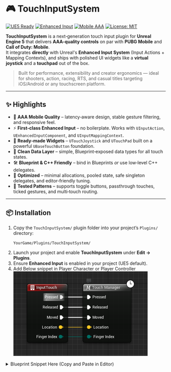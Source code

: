 # 🎮 TouchInputSystem

[![UE5 Ready](https://img.shields.io/badge/Unreal-5.x-blue)](#)
[![Enhanced Input](https://img.shields.io/badge/Enhanced%20Input-Supported-success)](#)
[![Mobile AAA](https://img.shields.io/badge/Quality-AAA%20(Mobile)-brightgreen)](#)
[![License: MIT](https://img.shields.io/badge/License-MIT-lightgrey.svg)](LICENSE)

**TouchInputSystem** is a next‑generation touch input plugin for **Unreal Engine 5** that delivers **AAA-quality controls** on par with **PUBG Mobile** and **Call of Duty: Mobile**.  
It integrates **directly** with Unreal's **Enhanced Input System** (Input Actions + Mapping Contexts), and ships with polished UI widgets like a **virtual joystick** and a **touchpad** out of the box.

> Built for performance, extensibility and creator ergonomics — ideal for shooters, action, racing, RTS, and casual titles targeting iOS/Android or any touchscreen platform.

---

## ✨ Highlights

- 🎯 **AAA Mobile Quality** – latency‑aware design, stable gesture filtering, and responsive feel.
- ⚡ **First‑class Enhanced Input** – no boilerplate. Works with `UInputAction`, `UEnhancedInputComponent`, and `UInputMappingContext`.
- 🧩 **Ready‑made Widgets** – `UTouchJoystick` and `UTouchPad` built on a powerful `UBaseTouchButton` foundation.
- 🧠 **Clean Data Layer** – simple, Blueprint‑exposed data types for all touch states.
- 🛠 **Blueprint & C++ Friendly** – bind in Blueprints *or* use low‑level C++ delegates.
- 🚀 **Optimized** – minimal allocations, pooled state, safe singleton delegates, and editor‑friendly tuning.
- 🧪 **Tested Patterns** – supports toggle buttons, passthrough touches, ticked gestures, and multi‑touch routing.

---

## 📦 Installation

1. Copy the `TouchInputSystem/` plugin folder into your project’s `Plugins/` directory:
   ```bash
   YourGame/Plugins/TouchInputSystem/
   ```
2. Launch your project and enable **TouchInputSystem** under **Edit → Plugins**.
3. Ensure **Enhanced Input** is enabled in your project (UE5 default).
4. Add Below snippet in Player Character or Player Controller
[![Blueprint Screenshot](Resources/TouchManagerSetup.png)](https://blueprintue.com/render/bew7nfhf/)


<details>
<summary>Blueprint Snippet Here (Copy and Paste in Editor) </summary>
lugins/TouchInputSystem/
   
   ```
Begin Object Class=/Script/BlueprintGraph.K2Node_InputTouch Name="K2Node_InputTouch_0" ExportPath="/Script/BlueprintGraph.K2Node_InputTouch'/Game/Blueprints/Pawn/BP_BasePawn.BP_BasePawn:EventGraph.K2Node_InputTouch_0'"
   NodePosX=256
   NodePosY=-384
   NodeGuid=E9E762CF4B5A69DFB4E16F8B54C341A8
   CustomProperties Pin (PinId=71747E5C46A5053287FBAB8156E04742,PinName="Pressed",Direction="EGPD_Output",PinType.PinCategory="exec",PinType.PinSubCategory="",PinType.PinSubCategoryObject=None,PinType.PinSubCategoryMemberReference=(),PinType.PinValueType=(),PinType.ContainerType=None,PinType.bIsReference=False,PinType.bIsConst=False,PinType.bIsWeakPointer=False,PinType.bIsUObjectWrapper=False,PinType.bSerializeAsSinglePrecisionFloat=False,LinkedTo=(K2Node_MacroInstance_1 E4FF9FC341533D603645888EF1D60F0E,),PersistentGuid=00000000000000000000000000000000,bHidden=False,bNotConnectable=False,bDefaultValueIsReadOnly=False,bDefaultValueIsIgnored=False,bAdvancedView=False,bOrphanedPin=False,)
   CustomProperties Pin (PinId=D384F7C14BA527354AAE6293A732E556,PinName="Released",Direction="EGPD_Output",PinType.PinCategory="exec",PinType.PinSubCategory="",PinType.PinSubCategoryObject=None,PinType.PinSubCategoryMemberReference=(),PinType.PinValueType=(),PinType.ContainerType=None,PinType.bIsReference=False,PinType.bIsConst=False,PinType.bIsWeakPointer=False,PinType.bIsUObjectWrapper=False,PinType.bSerializeAsSinglePrecisionFloat=False,LinkedTo=(K2Node_MacroInstance_1 1F9BD817439970D5A565E4946D3E6936,),PersistentGuid=00000000000000000000000000000000,bHidden=False,bNotConnectable=False,bDefaultValueIsReadOnly=False,bDefaultValueIsIgnored=False,bAdvancedView=False,bOrphanedPin=False,)
   CustomProperties Pin (PinId=186B088C45F42F513D5DBAAE614A8D08,PinName="Moved",Direction="EGPD_Output",PinType.PinCategory="exec",PinType.PinSubCategory="",PinType.PinSubCategoryObject=None,PinType.PinSubCategoryMemberReference=(),PinType.PinValueType=(),PinType.ContainerType=None,PinType.bIsReference=False,PinType.bIsConst=False,PinType.bIsWeakPointer=False,PinType.bIsUObjectWrapper=False,PinType.bSerializeAsSinglePrecisionFloat=False,LinkedTo=(K2Node_MacroInstance_1 03130AA3464113E63F0AD789E24D9FD4,),PersistentGuid=00000000000000000000000000000000,bHidden=False,bNotConnectable=False,bDefaultValueIsReadOnly=False,bDefaultValueIsIgnored=False,bAdvancedView=False,bOrphanedPin=False,)
   CustomProperties Pin (PinId=B928E6764BB90A27B411A8825EFB863F,PinName="Location",Direction="EGPD_Output",PinType.PinCategory="struct",PinType.PinSubCategory="",PinType.PinSubCategoryObject="/Script/CoreUObject.ScriptStruct'/Script/CoreUObject.Vector'",PinType.PinSubCategoryMemberReference=(),PinType.PinValueType=(),PinType.ContainerType=None,PinType.bIsReference=False,PinType.bIsConst=False,PinType.bIsWeakPointer=False,PinType.bIsUObjectWrapper=False,PinType.bSerializeAsSinglePrecisionFloat=False,LinkedTo=(K2Node_MacroInstance_1 AEACB43B40F0E3FD69CCE391CAB09FA6,),PersistentGuid=00000000000000000000000000000000,bHidden=False,bNotConnectable=False,bDefaultValueIsReadOnly=False,bDefaultValueIsIgnored=False,bAdvancedView=False,bOrphanedPin=False,)
   CustomProperties Pin (PinId=6C193C104799BCCD7B82B6BCEAAA0D95,PinName="FingerIndex",Direction="EGPD_Output",PinType.PinCategory="byte",PinType.PinSubCategory="",PinType.PinSubCategoryObject="/Script/CoreUObject.Enum'/Script/InputCore.ETouchIndex'",PinType.PinSubCategoryMemberReference=(),PinType.PinValueType=(),PinType.ContainerType=None,PinType.bIsReference=False,PinType.bIsConst=False,PinType.bIsWeakPointer=False,PinType.bIsUObjectWrapper=False,PinType.bSerializeAsSinglePrecisionFloat=False,LinkedTo=(K2Node_MacroInstance_1 0DB0546945E2A07E0453A7870CCB4BFE,),PersistentGuid=00000000000000000000000000000000,bHidden=False,bNotConnectable=False,bDefaultValueIsReadOnly=False,bDefaultValueIsIgnored=False,bAdvancedView=False,bOrphanedPin=False,)
End Object
Begin Object Class=/Script/BlueprintGraph.K2Node_MacroInstance Name="K2Node_MacroInstance_1" ExportPath="/Script/BlueprintGraph.K2Node_MacroInstance'/Game/Blueprints/Pawn/BP_BasePawn.BP_BasePawn:EventGraph.K2Node_MacroInstance_1'"
   MacroGraphReference=(MacroGraph="/Script/Engine.EdGraph'/TouchInputSystem/Macros/TouchMacros.TouchMacros:TouchManager'",GraphBlueprint="/Script/Engine.Blueprint'/TouchInputSystem/Macros/TouchMacros.TouchMacros'",GraphGuid=6BC9C77246E079C4C3C47888685F151D)
   NodePosX=432
   NodePosY=-384
   NodeGuid=52A01E004D61CFECD0C9CB8FF3F95720
   CustomProperties Pin (PinId=E4FF9FC341533D603645888EF1D60F0E,PinName="Pressed",PinType.PinCategory="exec",PinType.PinSubCategory="",PinType.PinSubCategoryObject=None,PinType.PinSubCategoryMemberReference=(),PinType.PinValueType=(),PinType.ContainerType=None,PinType.bIsReference=False,PinType.bIsConst=False,PinType.bIsWeakPointer=False,PinType.bIsUObjectWrapper=False,PinType.bSerializeAsSinglePrecisionFloat=False,LinkedTo=(K2Node_InputTouch_0 71747E5C46A5053287FBAB8156E04742,),PersistentGuid=00000000000000000000000000000000,bHidden=False,bNotConnectable=False,bDefaultValueIsReadOnly=False,bDefaultValueIsIgnored=False,bAdvancedView=False,bOrphanedPin=False,)
   CustomProperties Pin (PinId=1F9BD817439970D5A565E4946D3E6936,PinName="Released",PinType.PinCategory="exec",PinType.PinSubCategory="",PinType.PinSubCategoryObject=None,PinType.PinSubCategoryMemberReference=(),PinType.PinValueType=(),PinType.ContainerType=None,PinType.bIsReference=False,PinType.bIsConst=False,PinType.bIsWeakPointer=False,PinType.bIsUObjectWrapper=False,PinType.bSerializeAsSinglePrecisionFloat=False,LinkedTo=(K2Node_InputTouch_0 D384F7C14BA527354AAE6293A732E556,),PersistentGuid=00000000000000000000000000000000,bHidden=False,bNotConnectable=False,bDefaultValueIsReadOnly=False,bDefaultValueIsIgnored=False,bAdvancedView=False,bOrphanedPin=False,)
   CustomProperties Pin (PinId=03130AA3464113E63F0AD789E24D9FD4,PinName="Moved",PinType.PinCategory="exec",PinType.PinSubCategory="",PinType.PinSubCategoryObject=None,PinType.PinSubCategoryMemberReference=(),PinType.PinValueType=(),PinType.ContainerType=None,PinType.bIsReference=False,PinType.bIsConst=False,PinType.bIsWeakPointer=False,PinType.bIsUObjectWrapper=False,PinType.bSerializeAsSinglePrecisionFloat=False,LinkedTo=(K2Node_InputTouch_0 186B088C45F42F513D5DBAAE614A8D08,),PersistentGuid=00000000000000000000000000000000,bHidden=False,bNotConnectable=False,bDefaultValueIsReadOnly=False,bDefaultValueIsIgnored=False,bAdvancedView=False,bOrphanedPin=False,)
   CustomProperties Pin (PinId=AEACB43B40F0E3FD69CCE391CAB09FA6,PinName="Location",PinType.PinCategory="struct",PinType.PinSubCategory="",PinType.PinSubCategoryObject="/Script/CoreUObject.ScriptStruct'/Script/CoreUObject.Vector'",PinType.PinSubCategoryMemberReference=(),PinType.PinValueType=(),PinType.ContainerType=None,PinType.bIsReference=False,PinType.bIsConst=False,PinType.bIsWeakPointer=False,PinType.bIsUObjectWrapper=False,PinType.bSerializeAsSinglePrecisionFloat=False,LinkedTo=(K2Node_InputTouch_0 B928E6764BB90A27B411A8825EFB863F,),PersistentGuid=00000000000000000000000000000000,bHidden=False,bNotConnectable=False,bDefaultValueIsReadOnly=False,bDefaultValueIsIgnored=False,bAdvancedView=False,bOrphanedPin=False,)
   CustomProperties Pin (PinId=0DB0546945E2A07E0453A7870CCB4BFE,PinName="FingerIndex",PinType.PinCategory="byte",PinType.PinSubCategory="",PinType.PinSubCategoryObject="/Script/CoreUObject.Enum'/Script/InputCore.ETouchIndex'",PinType.PinSubCategoryMemberReference=(),PinType.PinValueType=(),PinType.ContainerType=None,PinType.bIsReference=False,PinType.bIsConst=False,PinType.bIsWeakPointer=False,PinType.bIsUObjectWrapper=False,PinType.bSerializeAsSinglePrecisionFloat=False,DefaultValue="Touch1",AutogeneratedDefaultValue="Touch1",LinkedTo=(K2Node_InputTouch_0 6C193C104799BCCD7B82B6BCEAAA0D95,),PersistentGuid=00000000000000000000000000000000,bHidden=False,bNotConnectable=False,bDefaultValueIsReadOnly=False,bDefaultValueIsIgnored=False,bAdvancedView=False,bOrphanedPin=False,)
End Object
```


---

## 🧭 Folder Structure

```
TouchInputSystem/
├─ TouchInputSystem.Build.cs
├─ TouchInputSystem.h / .cpp                  # Module setup
├─ Common/
│  ├─ Data/EnumsStruct/
│  │  ├─ ETouchMode.h                         # enum class EEnum_TouchMode
│  │  ├─ FInGameButtonData.h                  # configurable button behavior
│  │  └─ FTouchInputInfo.h                    # per‑touch payload
│  ├─ Delegates/
│  │  ├─ UTouchSystemDelegates.h/.cpp         # global multicast (singleton) delegates
│  └─ Library/
│     ├─ TouchInputFunctions.h/.cpp           # Blueprint function library (broadcast helpers)
└─ Widget/
   ├─ BaseTouchButton.h/.cpp                  # reusable base widget
   ├─ Joystick/TouchJoystick.h/.cpp           # virtual joystick
   └─ TouchPad/TouchPad.h/.cpp                # swipe/look touchpad
```

---

## 🧩 Core Types & API

### `EEnum_TouchMode`
Located in `Common/Data/EnumsStruct/ETouchMode.h`

```cpp
UENUM(BlueprintType)
enum class EEnum_TouchMode : uint8
{
    None,
    Pressed,
    Released,
    Moved,
    Tap,
    Hold,
    HoldReleased
};
```


## 🧱 Widget Layer

### `UBaseTouchButton`
Reusable `UUserWidget` base that handles touch lifecycle + Enhanced Input plumbing.  
Exposes Blueprint‑native events to override:

```cpp
UFUNCTION(BlueprintNativeEvent, Category="BaseInGameButton")
void EventOnPressed(const FVector& FingerLocation);

UFUNCTION(BlueprintNativeEvent, Category="BaseInGameButton")
void EventOnReleased(const FVector& FingerLocation);

UFUNCTION(BlueprintNativeEvent, Category="BaseInGameButton")
void EventOnMoved(const FVector& FingerLocation);

UFUNCTION(BlueprintNativeEvent, Category="BaseInGameButton")
void EventOnEventReceived(const FVector& FingerLocation, EEnum_TouchMode TouchMode);
```

Also provides multicast delegates you can subscribe to from C++ (e.g. `OnPressed`, `OnReleased`, `OnMoved`, `OnEventReceived`). Internally integrates with **Enhanced Input** (`EnhancedInputSubsystems`, `UEnhancedInputComponent`) and routes screen touches to the active widget, including **passthrough** support when desired.

> The base handles per‑frame ticking for gestures when `FInGameButtonData.bTickTouchEvent` is enabled.

### `UTouchJoystick`
A virtual joystick built on `UBaseTouchButton`. Key behavior:

- Computes normalized **direction** and **scale** from touch displacement.
- Gives option to Use a Dedicated Input Action for Sprint, Also Supports Sprint Locking.
- Drives an optional **thumb** image/pad with easing (**`UpdateThumbPad`**, **`RevertThumbPad`**).
- Blueprint‑native event:
  ```cpp
  UFUNCTION(BlueprintNativeEvent)
  void JoystickOutput(const FVector& Direction, const float Scale);
  ```
- Helper:
  ```cpp
  UFUNCTION(BlueprintCallable, BlueprintPure, Category="Joystick")
  FVector2D GetCenterPosition();
  ```

### `UTouchPad`
A look/swipe pad built on `UBaseTouchButton`:

```cpp
UFUNCTION(BlueprintCallable, Category="TouchPad")
void BroadcastControlRotation(const FVector2D ControlRotation);
```

Use it to emit **camera control** deltas or UI‑routed rotation vectors.


## 🧰 Examples You Can Build

- **Shooter** – Left joystick for movement, right touchpad for camera; tap buttons for fire/ADS; hold for continuous fire (ticked input action).
- **Racing** – Joystick for steering + throttle scale; edge taps for brakes; swipe for nitro.
- **RTS/MOBA** – Touchpad to pan camera; tap/hold to select/place; two‑finger swipe to multi‑select.

---

## 🧪 Performance & Quality Notes

- Uses GC‑safe singleton for global delegates (`AddToRoot`/`RemoveFromRoot`).
- Touch math uses Slate’s local/screen conversions for accuracy.
- Thumb visuals are updated with easing and clamped radii to avoid jitter.
- Designed to remain responsive on low‑end Android devices.

---

## 🗺️ Roadmap

- Gesture recorder/replayer for automated testing
- Built‑in visualizers (debug overlay for touch traces)
- More widgets: dual‑zone pad, radial menu, quick‑slots
- Haptics helpers (mobile vibration patterns)

---

## 🤝 Contributing

Issues and PRs are welcome!  
Please include a clear description, reproduction steps (if applicable), and screenshots/GIFs for UI changes.

If this plugin helps you, please ⭐ **star this repository**.
